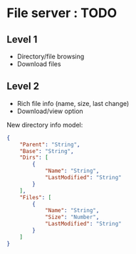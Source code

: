 # File server : TODO

## Level 1

- Directory/file browsing
- Download files

## Level 2

- Rich file info (name, size, last change)
- Download/view option

New directory info model:
```json
{
    "Parent": "String",
    "Base": "String",
    "Dirs": [
        {
            "Name": "String",
            "LastModified": "String"
        }
    ],
    "Files": [
        {
            "Name": "String",
            "Size": "Number",
            "LastModified": "String"
        }
    ]
}
```